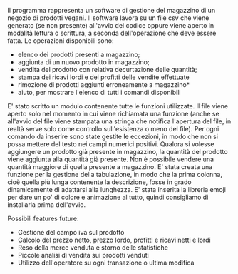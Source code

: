 Il programma rappresenta un software di gestione del magazzino di un negozio di prodotti vegani. 
Il software lavora su un file csv che viene generato (se non presente) all'avvio del codice oppure viene aperto in modalità lettura o scrittura, a seconda dell'operazione che deve essere fatta. 
Le operazioni disponibili sono:
- elenco dei prodotti presenti a magazzino;
- aggiunta di un nuovo prodotto in magazzino;
- vendita del prodotto con relativa decurtazione delle quantità;
- stampa dei ricavi lordi e dei profitti delle vendite effettuate
- rimozione di prodotti aggiunti erroneamente a magazzino*
- aiuto, per mostrare l'elenco di tutti i comandi disponibili

E' stato scritto un modulo contenente tutte le funzioni utilizzate. Il file viene aperto solo nel momento in cui viene richiamata una funzione (anche se all'avvio del file viene stampata una stringa che notifica
l'apertura del file, in realtà serve solo come controllo sull'esistenza o meno del file).
Per ogni comando da inserire sono state gestite le eccezioni, in modo che non si possa mettere del testo nei campi numerici positivi. 
Qualora si volesse aggiungere un prodotto già presente in magazzino, la quantità del prodotto viene aggiunta alla quantità già presente.
Non è possibile vendere una quantità maggiore di quella presente a magazzino.
E' stata creata una funzione per la gestione della tabulazione, in modo che la prima colonna, cioè quella più lunga contenente la descrizione, fosse in grado dinamicamente di adattarsi alla lunghezza. 
E' stata inserita la libreria emoji per dare un po' di colore e animazione al tutto, quindi consigliamo di installarla prima dell'avvio. 


Possibili features future:
- Gestione del campo iva sul prodotto
- Calcolo del prezzo netto, prezzo lordo, profitti e ricavi netti e lordi
- Reso della merce venduta e storno delle statistiche
- Piccole analisi di vendita sui prodotti venduti
- Utilizzo dell'operatore su ogni transazione o ultima modifica
